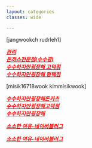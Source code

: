 ```yaml
---
layout: categories
classes: wide

---
```



[jangwookch  rudrleh1]

[<span style="color:red">***관리***</span>](https://www.modoo.at/management#)<br>
[<span style="color:red">***돈까스전문점(수수굉)***</span>](https://matgipgoduk.modoo.at)<br>
[<span style="color:red">***수수하지만굉장해 고덕점***</span>](https://donkats.modoo.at)<br>
[<span style="color:red">***수수하지만굉장해 평택점***</span>](https://donkatsgoduck.modoo.at)<br>




[misik16718wook  kimmisikwook]

[<span style="color:red">***수수하지만굉장해돈카츠***</span>](https://susugoduck.modoo.at)<br>
[<span style="color:red">***수수하지만굉장해고덕점***</span>](https://susuguing.modoo.at)<br>
[<span style="color:red">***수수하지만굉장해***</span>](https://susumam.modoo.at)<br>




[<span style="color:red">***소소한 여유-네이버블러그***</span>](https://blog.naver.com/jangwookch)<br>

[<span style="color:red">***소소한 여유-네이버블러그***</span>](https://blog.naver.com/jangwookch?Redirect=Write&categoryNo=1)<br>


